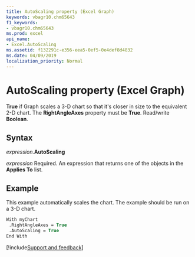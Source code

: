```yaml
---
title: AutoScaling property (Excel Graph)
keywords: vbagr10.chm65643
f1_keywords:
- vbagr10.chm65643
ms.prod: excel
api_name:
- Excel.AutoScaling
ms.assetid: f132291c-e356-eea5-0ef5-0e4def8d4832
ms.date: 04/09/2019
localization_priority: Normal
---
```



# AutoScaling property (Excel Graph)

**True** if Graph scales a 3-D chart so that it's closer in size to the equivalent 2-D chart. The **RightAngleAxes** property must be **True**. Read/write **Boolean**.

## Syntax

_expression_.**AutoScaling**

_expression_ Required. An expression that returns one of the objects in the **Applies To** list.


## Example

This example automatically scales the chart. The example should be run on a 3-D chart.

```vb
With myChart 
 .RightAngleAxes = True 
 .AutoScaling = True 
End With
```

[!include[Support and feedback](~/includes/feedback-boilerplate.md)]